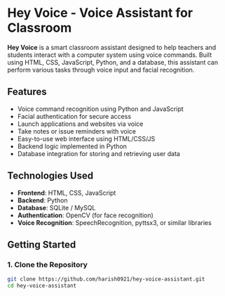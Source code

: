 # Hey Voice - Voice Assistant for Classroom

**Hey Voice** is a smart classroom assistant designed to help teachers and students interact with a computer system using voice commands. Built using HTML, CSS, JavaScript, Python, and a database, this assistant can perform various tasks through voice input and facial recognition.

## Features

- Voice command recognition using Python and JavaScript
- Facial authentication for secure access
- Launch applications and websites via voice
- Take notes or issue reminders with voice
- Easy-to-use web interface using HTML/CSS/JS
- Backend logic implemented in Python
- Database integration for storing and retrieving user data

## Technologies Used

- **Frontend**: HTML, CSS, JavaScript  
- **Backend**: Python  
- **Database**: SQLite / MySQL  
- **Authentication**: OpenCV (for face recognition)  
- **Voice Recognition**: SpeechRecognition, pyttsx3, or similar libraries  

## Getting Started

### 1. Clone the Repository

```bash
git clone https://github.com/harish0921/hey-voice-assistant.git
cd hey-voice-assistant
